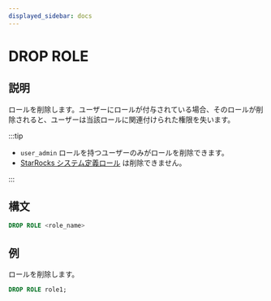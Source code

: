 ```yaml
---
displayed_sidebar: docs
---
```


# DROP ROLE

## 説明

ロールを削除します。ユーザーにロールが付与されている場合、そのロールが削除されると、ユーザーは当該ロールに関連付けられた権限を失います。

:::tip

- `user_admin` ロールを持つユーザーのみがロールを削除できます。
- [StarRocks システム定義ロール](../../../administration/user_privs/authorization/user_privs.md#system-defined-roles) は削除できません。

:::

## 構文

```sql
DROP ROLE <role_name>
```

## 例

ロールを削除します。

  ```sql
  DROP ROLE role1;
  ```
